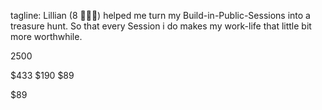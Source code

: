 tagline: Lillian (8 🏴‍☠️👸) helped me turn my Build-in-Public-Sessions into a treasure hunt. So that every Session i do makes my work-life that little bit more worthwhile.


2500


$433
$190
$89




$89